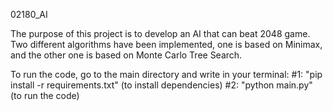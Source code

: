 
02180_AI

The purpose of this project is to develop an AI that can beat 2048 game.
Two different algorithms have been implemented, one is based on Minimax, and the other one is based on Monte Carlo Tree Search. 


To run the code, go to the main directory and write in your terminal: #1: "pip install -r requirements.txt" (to install dependencies) #2: "python main.py" (to run the code)
